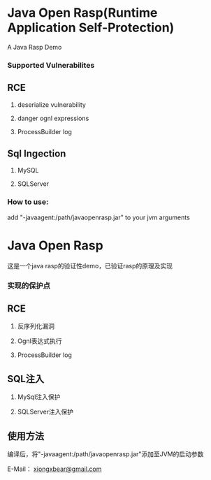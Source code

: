 # Java Open Rasp(Runtime Application Self-Protection)
A Java Rasp Demo

### Supported Vulnerabilites

## RCE

1. deserialize vulnerability

2. danger ognl expressions

3. ProcessBuilder log

## Sql Ingection

1. MySQL

2. SQLServer

### How to use:

add "-javaagent:/path/javaopenrasp.jar" to your jvm arguments

# Java Open Rasp

这是一个java rasp的验证性demo，已验证rasp的原理及实现

### 实现的保护点

## RCE

1. 反序列化漏洞

2. Ognl表达式执行

3. ProcessBuilder log

## SQL注入

1. MySql注入保护

2. SQLServer注入保护

## 使用方法
编译后，将"-javaagent:/path/javaopenrasp.jar"添加至JVM的启动参数

E-Mail： xiongxbear@gmail.com

